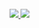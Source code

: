 <div id="badges" align ="center">
  <a href= "https://vk.com/id748018272">
     <img src= "https://img.shields.io/badge/VK-blue?style=for-the-badge&logo=VK&logoColor=white">
  </a>
  
  <a href= "https://mail.google.com/mail/u/0/#inbox">
      <img src="https://img.shields.io/badge/Email-red?style=for-the-badge&logo=Gmail&logoColor=white">
  </a>
</div>

     
  
